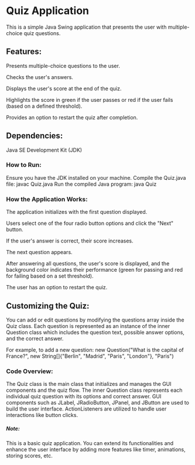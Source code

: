 # Quiz Application
This is a simple Java Swing application that presents the user with multiple-choice quiz questions.
## Features:
Presents multiple-choice questions to the user.

Checks the user's answers.

Displays the user's score at the end of the quiz.

Highlights the score in green if the user passes or red if the user fails (based on a defined threshold).

Provides an option to restart the quiz after completion.

## Dependencies:
Java SE Development Kit (JDK)

### How to Run:
Ensure you have the JDK installed on your machine.
Compile the Quiz.java file:
javac Quiz.java
Run the compiled Java program:
java Quiz

### How the Application Works: 
The application initializes with the first question displayed.

Users select one of the four radio button options and click the "Next" button.

If the user's answer is correct, their score increases.

The next question appears.

After answering all questions, the user's score is displayed,
and the background color indicates their performance (green for passing and red for failing based on a set threshold).

The user has an option to restart the quiz.

## Customizing the Quiz:
You can add or edit questions by modifying the questions array inside the Quiz class.
Each question is represented as an instance of the inner Question class which includes the question text,
possible answer options, and the correct answer.

For example, to add a new question:
new Question("What is the capital of France?", new String[]{"Berlin", "Madrid", "Paris", "London"}, "Paris")

### Code Overview:
The Quiz class is the main class that initializes and manages the GUI components and the quiz flow.
The inner Question class represents each individual quiz question with its options and correct answer.
GUI components such as JLabel, JRadioButton, JPanel, and JButton are used to build the user interface.
ActionListeners are utilized to handle user interactions like button clicks.

##### Note:
This is a basic quiz application. You can extend its functionalities and enhance the user interface by adding more features like timer, animations, storing scores, etc.





